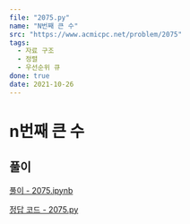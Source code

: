 ```yaml
---
file: "2075.py"
name: "N번째 큰 수"
src: "https://www.acmicpc.net/problem/2075"
tags:
  - 자료 구조
  - 정렬
  - 우선순위 큐
done: true
date: 2021-10-26
---
```


# n번째 큰 수

## 풀이

[풀이 - 2075.ipynb](./2075.ipynb)

[정답 코드 - 2075.py](./2075.py)
